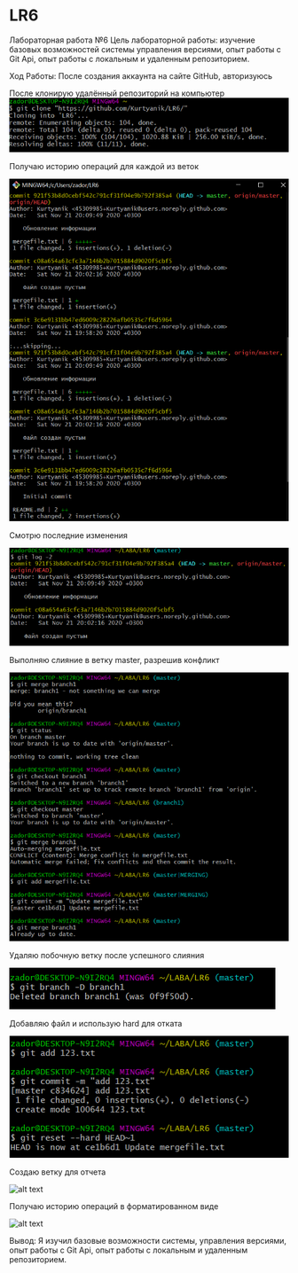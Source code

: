 # LR6
Лабораторная работа №6
Цель лабораторной работы: изучение базовых возможностей системы управления версиями, опыт работы с Git Api, опыт работы с локальным и удаленным репозиторием.


Ход Работы: После создания аккаунта на сайте GitHub, авторизуюсь


После клонирую удалённый репозиторий на компьютер
![alt text](https://github.com/DaHbl4/LR6/blob/Statement/screns/1.PNG?raw=true)

Получаю историю операций для каждой из веток

![alt text](https://github.com/DaHbl4/LR6/blob/Statement/screns/2.PNG?raw=1)

Смотрю последние изменения

![alt text](https://github.com/DaHbl4/LR6/blob/Statement/screns/3.PNG?raw=true)

Выполняю слияние в ветку master, разрешив конфликт

![alt text](https://github.com/DaHbl4/LR6/blob/Statement/screns/4.PNG?raw=true)

Удаляю побочную ветку после успешного слияния

![alt text](https://github.com/DaHbl4/LR6/blob/Statement/screns/5.PNG?raw=true)

Добавляю файл и использую hard для отката

![alt text](https://github.com/DaHbl4/LR6/blob/Statement/screns/6.PNG?raw=true)

Создаю ветку для отчета

![alt text]()

Получаю историю операций в форматированном виде

![alt text]()

Вывод:
Я изучил базовые возможности системы, управления версиями, опыт работы с Git Api, опыт работы с локальным и удаленным репозиторием.
